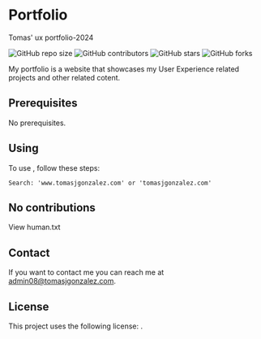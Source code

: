 # Portfolio
 Tomas' ux portfolio-2024

![GitHub repo size](https://img.shields.io/github/repo-size/tomas-j-gonzalez/portfolio)
![GitHub contributors](https://img.shields.io/github/contributors-anon/tomas-j-gonzalez/portfolio)
![GitHub stars](https://img.shields.io/github/stars/tomas-j-gonzalez/portfolio?style=social)
![GitHub forks](https://img.shields.io/github/forks/tomas-j-gonzalez/portfolio?label=Fork&style=social)

My portfolio is a website that showcases my User Experience related projects and other related cotent.

## Prerequisites

No prerequisites.

## Using <Portfolio>

To use <Portfolio>, follow these steps:

```
Search: 'www.tomasjgonzalez.com' or 'tomasjgonzalez.com'
```

## No contributions
View human.txt

## Contact

If you want to contact me you can reach me at <admin08@tomasjgonzalez.com>.

## License

This project uses the following license: [<MIT Licence>](<https://choosealicense.com/licenses/cc-by-sa-4.0/>).

